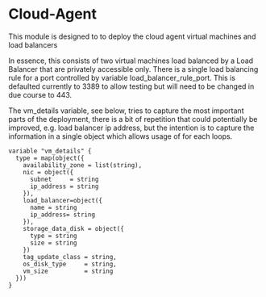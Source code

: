 # Cloud-Agent

This module is designed to to deploy the cloud agent virtual machines and load balancers

In essence, this consists of two virtual machines load balanced by a Load Balancer that are privately accessible only.  There is a single load balancing rule for a port controlled by variable load_balancer_rule_port. This is defaulted currently to 3389 to allow testing but will need to be changed in due course to 443.

The vm_details variable, see below, tries to capture the most important parts of the deployment, there is a bit of repetition that could potentially be improved, e.g. load balancer ip address, but the intention is to capture the information in a single object which allows usage of for each loops.

```hcl
variable "vm_details" {
  type = map(object({
    availability_zone = list(string),
    nic = object({
      subnet     = string
      ip_address = string
    }),
    load_balancer=object({
      name = string
      ip_address= string
    }),
    storage_data_disk = object({
      type = string
      size = string
    })
    tag_update_class = string,
    os_disk_type     = string,
    vm_size          = string
  }))
}
```

